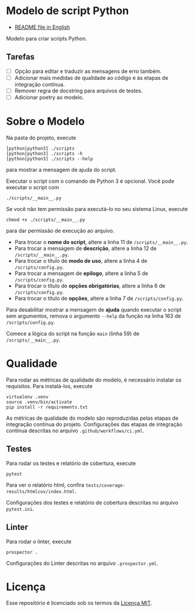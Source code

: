 # Modelo de script Python

- [README file in English](../README.md)

Modelo para criar scripts Python.

## Tarefas

- [ ] Opção para editar e traduzir as mensagens de erro também.
- [ ] Adicionar mais medidas de qualidade ao código e às etapas de integração contínua.
- [ ] Remover regra de docstring para arquivos de testes.
- [ ] Adicionar poetry ao modelo.

# Sobre o Modelo

Na pasta do projeto, execute
```
[python|python3] ./scripts
[python|python3] ./scripts -h
[python|python3] ./scripts --help
```
para mostrar a mensagem de ajuda do script.

Executar o script com o comando de Python 3 é opcional. Você pode executar o script com
```
./scripts/__main__.py
```

Se você não tem permissão para executá-lo no seu sistema Linux, execute
```
chmod +x ./scripts/__main__.py
```
para dar permissão de execução ao arquivo.

- Para trocar o **nome do script**, altere a linha 11 de `/scripts/__main__.py`.
- Para trocar a mensagem de **descrição**, altere a linha 12 de `/scripts/__main__.py`.
- Para trocar o título de **modo de uso**, altere a linha 4 de `/scripts/config.py`.
- Para trocar a mensagem de **epílogo**, altere a linha 5 de `/scripts/config.py`.
- Para trocar o título de **opções obrigatórias**, altere a linha 6 de `/scripts/config.py`.
- Para trocar o título de **opções**, altere a linha 7 de `/scripts/config.py`.

Para desabilitar mostrar a mensagem de **ajuda** quando executar o script sem argumentos, remova o argumento `--help` da função na linha 163 de `/scripts/config.py`.

Comece a lógica do script na função `main` (linha 59) de `/scripts/__main__.py`.

# Qualidade

Para rodar as métricas de qualidade do modelo, é necessário instalar os requisitos. Para instalá-los, execute
```
virtualenv .venv
source .venv/bin/activate
pip install -r requirements.txt
```

As métricas de qualidade do modelo são reproduzidas pelas etapas de integração contínua do projeto. Configurações das etapas de integração contínua descritas no arquivo `.github/workflows/ci.yml`.

## Testes

Para rodar os testes e relatório de cobertura, execute
```
pytest
```

Para ver o relatório html, confira `tests/coverage-results/htmlcov/index.html`.

Configurações dos testes e relatório de cobertura descritas no arquivo `pytest.ini`.

## Linter

Para rodar o linter, execute
```
prospector .
```

Configurações do Linter descritas no arquivo `.prospector.yml`.

# Licença

Esse repositório é licenciado sob os termos da [Licença MIT](LICENSE).
